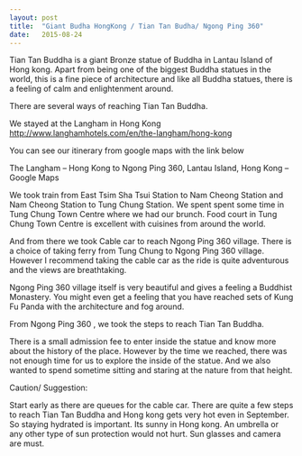 ```yaml
---
layout: post
title:  "Giant Budha HongKong / Tian Tan Budha/ Ngong Ping 360"
date:   2015-08-24
---
```


Tian Tan Buddha is a giant Bronze statue of Buddha in Lantau Island of Hong kong. Apart from being one of the biggest Buddha statues in the world, this is a fine piece of architecture and like all Buddha statues, there is a feeling of calm and enlightenment around.

There are several ways of reaching Tian Tan Buddha.

We stayed at the Langham in Hong Kong http://www.langhamhotels.com/en/the-langham/hong-kong

You can see our itinerary from google maps with the link below

The Langham – Hong Kong to Ngong Ping 360, Lantau Island, Hong Kong – Google Maps

 

We took train from  East Tsim Sha Tsui Station to Nam Cheong Station and Nam Cheong Station to Tung Chung Station.  We spent spent some time in Tung Chung Town Centre where we had our brunch. Food court in Tung Chung Town Centre is excellent with cuisines from around the world.

 

And from there we took Cable car to reach Ngong Ping 360 village. There is a choice of taking ferry from Tung Chung to Ngong Ping 360 village. However I recommend taking the cable car as the ride is quite adventurous and the views are breathtaking.

 

Ngong Ping 360 village itself is very beautiful and gives a feeling a Buddhist Monastery. You might even get a feeling that you have reached sets of Kung Fu Panda with the architecture and fog around.

 

From Ngong Ping 360 , we took the steps to reach Tian Tan Buddha.

 

There is a small admission fee to enter inside the statue and know more about the history of the place. However by the time we reached, there was not enough time for us to explore the inside of the statue. And we also wanted to spend sometime sitting and staring at the nature from that height.

Caution/ Suggestion:

Start early as there are queues for the cable car.
There are quite a few steps to reach Tian Tan Buddha and Hong kong gets very hot even in September. So staying hydrated is important.
Its sunny in Hong kong. An umbrella or any other type of sun protection would not hurt.
Sun glasses and camera are must.